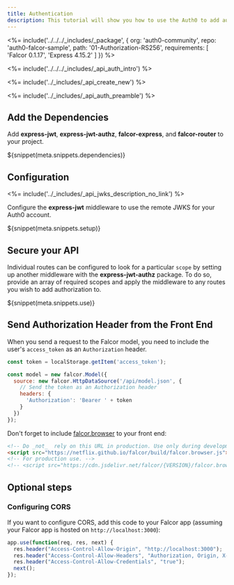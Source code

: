 ```yaml
---
title: Authentication
description: This tutorial will show you how to use the Auth0 to add authentication to your Falcor API.
---
```


<%= include('../../../_includes/_package', {
  org: 'auth0-community',
  repo: 'auth0-falcor-sample',
  path: '01-Authorization-RS256',
  requirements: [
    'Falcor 0.1.17',
    'Express 4.15.2'
  ]
}) %>

<%= include('../../../_includes/_api_auth_intro') %>

<%= include('../_includes/_api_create_new') %>

<%= include('../_includes/_api_auth_preamble') %>

## Add the Dependencies

Add **express-jwt**, **express-jwt-authz**, **falcor-express**, and **falcor-router** to your project. 

${snippet(meta.snippets.dependencies)}

## Configuration

<%= include('../_includes/_api_jwks_description_no_link') %>

Configure the **express-jwt** middleware to use the remote JWKS for your Auth0 account.

${snippet(meta.snippets.setup)}

## Secure your API

Individual routes can be configured to look for a particular `scope` by setting up another middleware with the **express-jwt-authz** package. To do so, provide an array of required scopes and apply the middleware to any routes you wish to add authorization to.

${snippet(meta.snippets.use)}

## Send Authorization Header from the Front End

When you send a request to the Falcor model, you need to include the user's `access_token` as an `Authorization` header.

```js
const token = localStorage.getItem('access_token');

const model = new falcor.Model({
  source: new falcor.HttpDataSource('/api/model.json', {
    // Send the token as an Authorization header
    headers: {
      'Authorization': 'Bearer ' + token
    }
  })
});

```

Don't forget to include [falcor.browser](https://github.com/Netflix/falcor#retrieving-data-from-the-virtual-json-resource) to your front end:

```html
<!-- Do _not_  rely on this URL in production. Use only during development.  -->
<script src="https://netflix.github.io/falcor/build/falcor.browser.js"></script>
<!-- For production use. -->
<!-- <script src="https://cdn.jsdelivr.net/falcor/{VERSION}/falcor.browser.min.js"></script> -->
```

## Optional steps

### Configuring CORS

If you want to configure CORS, add this code to your Falcor app (assuming your Falcor app is hosted on `http://localhost:3000`):

```js
app.use(function(req, res, next) {
  res.header("Access-Control-Allow-Origin", "http://localhost:3000");
  res.header("Access-Control-Allow-Headers", "Authorization, Origin, X-Requested-With, Content-Type, Accept");
  res.header("Access-Control-Allow-Credentials", "true");
  next();
});
```
